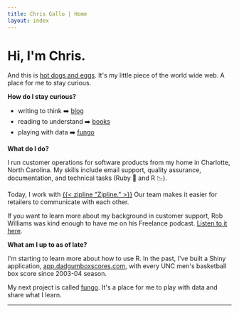 ```yaml
---
title: Chris Gallo | Home
layout: index
---
```


# Hi, I'm Chris.

And this is [hot dogs and eggs](/manifesto). It's my little piece of the
world wide web. A place for me to stay curious.

**How do I stay curious?**

- writing to think ➡️ [blog](https://blog.hotdogsandeggs.com)
- reading to understand ➡️ [books](https://books.hotdogsandeggs.com)
- playing with data ➡️ [fungo](https://fungo.hotdogsandeggs.com)

**What do I do?**

I run customer operations for software products from my home in Charlotte, North Carolina. My skills include email support, quality assurance, documentation, and technical tasks (Ruby 💎 and R 📉). 

Today, I work with [{{< zipline "Zipline." >}}](https://www.retailzipline.com/) Our team makes it easier for retailers to communicate with each other. 

If you want to learn more about my background in customer support, Rob Williams was kind enough to have me on his Freelance podcast. [Listen to it here](https://twitter.com/YoFolyo/status/1196127933384908800?s=20). 

**What am I up to as of late?** 

I'm starting to learn more about how to use R. In the past, I've built a Shiny application, [app.dadgumboxscores.com](https://app.dadgumboxscores.com/), with every UNC men's basketball box score since 2003-04 season. 

My next project is called [fungo](https://fungo.hotdogsandeggs.com). It's a place for me to play with data and share what I learn.  

* * * 
